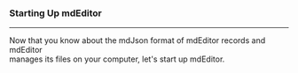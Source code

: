 ### Starting Up mdEditor
---
Now that you know about the mdJson format of mdEditor records and mdEditor <br> manages its files on your computer, let's start up mdEditor.  

<div>
    <img style="float: right;" src="./assets/note_small.png/>
</div> 

Continue with text